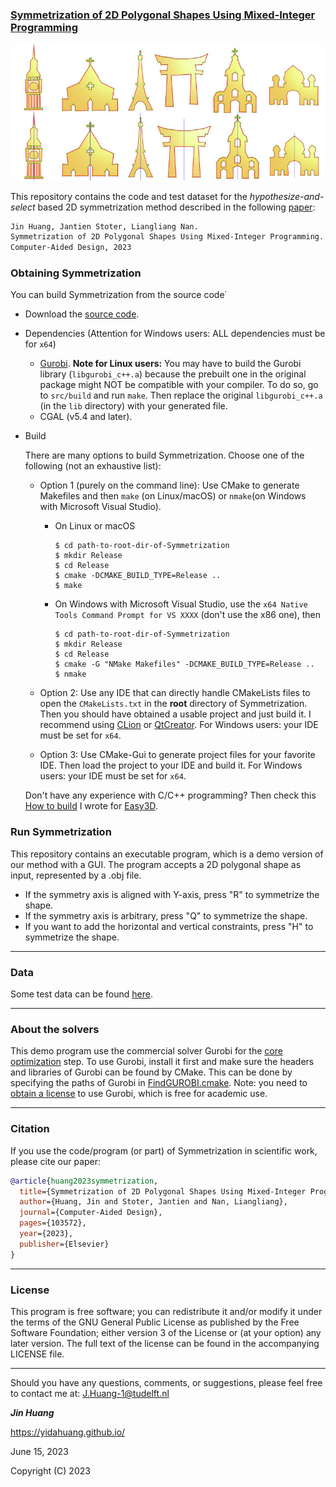 ### [Symmetrization of 2D Polygonal Shapes Using Mixed-Integer Programming](https://www.sciencedirect.com/science/article/pii/S0010448523001045)

<p align="center"> 
     <img src="./symmetrization.jpg" width="800"> 
</p>

This repository contains the code and test dataset for the *hypothesize-and-select* based 2D symmetrization method described in the following [paper](https://www.sciencedirect.com/science/article/pii/S0010448523001045):
```latex
Jin Huang, Jantien Stoter, Liangliang Nan.
Symmetrization of 2D Polygonal Shapes Using Mixed-Integer Programming.
Computer-Aided Design, 2023
```


### Obtaining Symmetrization

You can build Symmetrization from the source code˙

* Download the [source code](https://github.com/tudelft3d/Symmetrization).
* Dependencies (Attention for Windows users: ALL dependencies must be for `x64`)
    - [Gurobi](https://www.gurobi.com/). **Note for Linux users:** You may have to build the Gurobi library (`libgurobi_c++.a`)
      because the prebuilt one in the original package might NOT be compatible with your compiler. To do so, go to `src/build`
      and run `make`. Then replace the original `libgurobi_c++.a` (in the `lib` directory) with your generated file.
    - CGAL (v5.4 and later).

* Build

  There are many options to build Symmetrization. Choose one of the following (not an exhaustive list):

    - Option 1 (purely on the command line): Use CMake to generate Makefiles and then `make` (on Linux/macOS) or `nmake`(on Windows with Microsoft
      Visual Studio).
        - On Linux or macOS
            ```
            $ cd path-to-root-dir-of-Symmetrization
            $ mkdir Release
            $ cd Release
            $ cmake -DCMAKE_BUILD_TYPE=Release ..
            $ make
            ```
        - On Windows with Microsoft Visual Studio, use the `x64 Native Tools Command Prompt for VS XXXX` (don't use the x86 one), then
            ```
            $ cd path-to-root-dir-of-Symmetrization
            $ mkdir Release
            $ cd Release
            $ cmake -G "NMake Makefiles" -DCMAKE_BUILD_TYPE=Release ..
            $ nmake
            ```

    - Option 2: Use any IDE that can directly handle CMakeLists files to open the `CMakeLists.txt` in the **root** directory of
      Symmetrization. Then you should have obtained a usable project and just build it. I recommend using
      [CLion](https://www.jetbrains.com/clion/) or [QtCreator](https://www.qt.io/product).
      For Windows users: your IDE must be set for `x64`.

    - Option 3: Use CMake-Gui to generate project files for your favorite IDE. Then load the project to your IDE and build it.
      For Windows users: your IDE must be set for `x64`.

  Don't have any experience with C/C++ programming? Then check this <a href="https://github.com/LiangliangNan/Easy3D/blob/main/HowToBuild.md">How to build</a> I wrote for [Easy3D](https://github.com/LiangliangNan/Easy3D).

### Run Symmetrization


This repository contains an executable program, which is a demo version of our method with a GUI. The program accepts a 2D polygonal shape as input, represented by a .obj file.
  - If the symmetry axis is aligned with Y-axis, press "R" to symmetrize the shape. 
  - If the symmetry axis is arbitrary, press "Q" to symmetrize the shape.
  - If you want to add the horizontal and vertical  constraints,  press "H" to symmetrize the shape.


---

### Data

Some test data can be found [here](./data).


---

### About the solvers
This demo program  use  the commercial solver Gurobi for the [core optimization](./code/method/Optimisation.cpp) step.
To use Gurobi, install it first and make sure  the headers and libraries of Gurobi can be found by CMake. This can be done by specifying the paths of Gurobi in [FindGUROBI.cmake](./code/cmake/FindGUROBI.cmake).
Note: you need to [obtain a license](https://www.gurobi.com/downloads/end-user-license-agreement-academic/) to use Gurobi, which is free for academic use.

---

### Citation
If you use the code/program (or part) of Symmetrization in scientific work, please cite our paper:

```bibtex
@article{huang2023symmetrization,
  title={Symmetrization of 2D Polygonal Shapes Using Mixed-Integer Programming},
  author={Huang, Jin and Stoter, Jantien and Nan, Liangliang},
  journal={Computer-Aided Design},
  pages={103572},
  year={2023},
  publisher={Elsevier}
}
```

---

### License
This program is free software; you can redistribute it and/or modify it under the terms of the GNU General Public License as published by the Free Software Foundation; either version 3 of the License or (at your option) any later version. The full text of the license can be found in the accompanying LICENSE file.

---

Should you have any questions, comments, or suggestions, please feel free to contact me at:
J.Huang-1@tudelft.nl

**_Jin Huang_**

https://yidahuang.github.io/

June 15, 2023

Copyright (C) 2023
